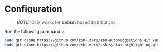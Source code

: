 # Configuration

> ___NOTE:___ Only works for **debian** based distributions

Run the following commands:

```sh
sudo git clone https://github.com/zsh-users/zsh-autosuggestions.git /usr/share/
sudo git clone https://github.com/zsh-users/zsh-syntax-highlighting.git /usr/share/
```

